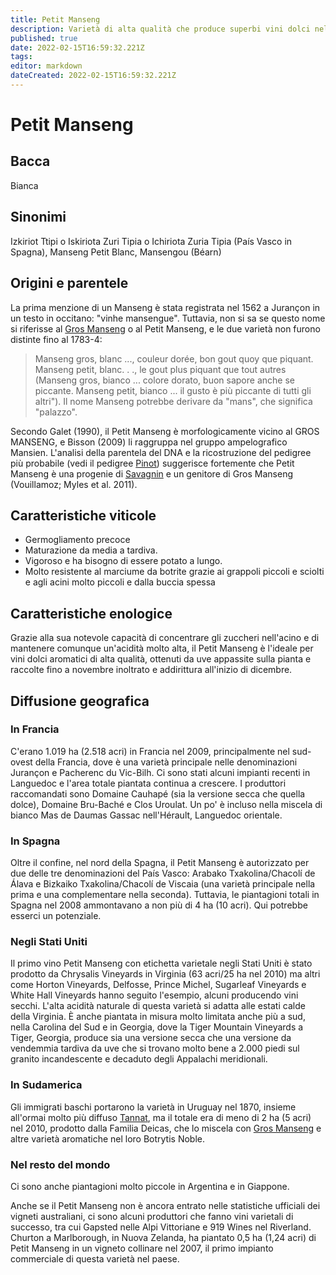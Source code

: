 ```yaml
---
title: Petit Manseng
description: Varietà di alta qualità che produce superbi vini dolci nel sud-ovest della Francia.
published: true
date: 2022-02-15T16:59:32.221Z
tags: 
editor: markdown
dateCreated: 2022-02-15T16:59:32.221Z
---
```


# Petit Manseng

## Bacca
Bianca

## Sinonimi
Izkiriot Ttipi o Iskiriota Zuri Tipia o Ichiriota Zuria Tipia (País Vasco in Spagna), Manseng Petit Blanc, Mansengou (Béarn)

## Origini e parentele
La prima menzione di un Manseng è stata registrata nel 1562 a Jurançon in un testo in occitano: "vinhe mansengue". Tuttavia, non si sa se questo nome si riferisse al [Gros Manseng](/vitigni/Francia/bacca-bianca/gros-manseng) o al Petit Manseng, e le due varietà non furono distinte fino al 1783-4: 

>Manseng gros, blanc ..., couleur dorée, bon gout quoy que piquant. Manseng petit, blanc. . ., le gout plus piquant que tout autres (Manseng gros, bianco ... colore dorato, buon sapore anche se piccante. Manseng petit, bianco ... il gusto è più piccante di tutti gli altri"). Il nome Manseng potrebbe derivare da "mans", che significa "palazzo".

Secondo Galet (1990), il Petit Manseng è morfologicamente vicino al GROS MANSENG, e Bisson (2009) li raggruppa nel gruppo ampelografico Mansien. L'analisi della parentela del DNA e la ricostruzione del pedigree più probabile (vedi il pedigree [Pinot](/vitigni/Francia/bacca-nera/pinot)) suggerisce fortemente che Petit Manseng è una progenie di [Savagnin](/vitigni/Francia/bacca-bianca/savagnin) e un genitore di Gros Manseng (Vouillamoz; Myles et al. 2011).

## Caratteristiche viticole

- Germogliamento precoce 
- Maturazione da media a tardiva. 
- Vigoroso e ha bisogno di essere potato a lungo. 
- Molto resistente al marciume da botrite grazie ai grappoli piccoli e sciolti e agli acini molto piccoli e dalla buccia spessa

## Caratteristiche enologice

Grazie alla sua notevole capacità di concentrare gli zuccheri nell'acino e di mantenere comunque un'acidità molto alta, il Petit Manseng è l'ideale per vini dolci aromatici di alta qualità, ottenuti da uve appassite sulla pianta e raccolte fino a novembre inoltrato e addirittura all'inizio di dicembre.

## Diffusione geografica

### In Francia

C'erano 1.019 ha (2.518 acri) in Francia nel 2009, principalmente nel sud-ovest della Francia, dove è una varietà principale nelle denominazioni Jurançon e Pacherenc du Vic-Bilh. Ci sono stati alcuni impianti recenti in Languedoc e l'area totale piantata continua a crescere. I produttori raccomandati sono Domaine Cauhapé (sia la versione secca che quella dolce), Domaine Bru-Baché e Clos Uroulat. Un po' è incluso nella miscela di bianco Mas de Daumas Gassac nell'Hérault, Languedoc orientale.

### In Spagna

Oltre il confine, nel nord della Spagna, il Petit Manseng è autorizzato per due delle tre denominazioni del País Vasco: Arabako Txakolina/Chacolí de Álava e Bizkaiko Txakolina/Chacolí de Viscaia (una varietà principale nella prima e una complementare nella seconda). Tuttavia, le piantagioni totali in Spagna nel 2008 ammontavano a non più di 4 ha (10 acri). Qui potrebbe esserci un potenziale.

### Negli Stati Uniti

Il primo vino Petit Manseng con etichetta varietale negli Stati Uniti è stato prodotto da Chrysalis Vineyards in Virginia (63 acri/25 ha nel 2010) ma altri come Horton Vineyards, Delfosse, Prince Michel, Sugarleaf Vineyards e White Hall Vineyards hanno seguito l'esempio, alcuni producendo vini secchi. L'alta acidità naturale di questa varietà si adatta alle estati calde della Virginia. È anche piantata in misura molto limitata anche più a sud, nella Carolina del Sud e in Georgia, dove la Tiger Mountain Vineyards a Tiger, Georgia, produce sia una versione secca che una versione da vendemmia tardiva da uve che si trovano molto bene a 2.000 piedi sul granito incandescente e decaduto degli Appalachi meridionali.

### In Sudamerica

Gli immigrati baschi portarono la varietà in Uruguay nel 1870, insieme all'ormai molto più diffuso [Tannat](/vitigni/Francia/bacca-nera/tannat), ma il totale era di meno di 2 ha (5 acri) nel 2010, prodotto dalla Familia Deicas, che lo miscela con [Gros Manseng](/vitigni/Francia/bacca-bianca/gros-manseng) e altre varietà aromatiche nel loro Botrytis Noble.

### Nel resto del mondo

Ci sono anche piantagioni molto piccole in Argentina e in Giappone.

Anche se il Petit Manseng non è ancora entrato nelle statistiche ufficiali dei vigneti australiani, ci sono alcuni produttori che fanno vini varietali di successo, tra cui Gapsted nelle Alpi Vittoriane e 919 Wines nel Riverland. Churton a Marlborough, in Nuova Zelanda, ha piantato 0,5 ha (1,24 acri) di Petit Manseng in un vigneto collinare nel 2007, il primo impianto commerciale di questa varietà nel paese.

